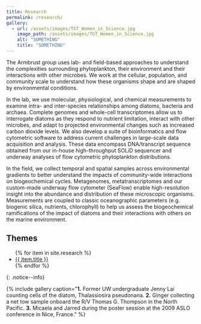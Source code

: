 ```yaml
---
title: Research
permalink: /research/
gallery:
  - url: /assets/images/TGT_Women_in_Science.jpg
    image_path: /assets/images/TGT_Women_in_Science.jpg
    alt: "SOMETHING"
    title: "SOMETHING"
---
```

The Armbrust group uses lab- and field-based approaches to understand the complexities surrounding phytoplankton, their environment and their interactions with other microbes. We work at the cellular, population, and community scale to understand how these organisms shape and are shaped by environmental conditions.

In the lab, we use molecular, physiological, and chemical measurements to examine intra- and inter-species relationships among diatoms, bacteria and archaea. Complete genomes and whole-cell transcriptomes allow us to interrogate diatoms as they respond to nutrient limitation, interact with other microbes, and adapt to projected environmental changes such as increased carbon dioxide levels. We also develop a suite of bioinformatics and flow cytometric software to address current challenges in large-scale data acquisition and analysis. These data encompass DNA/transcript sequence obtained from our in-house high-throughput SOLiD sequencer and underway analyses of flow cytometric phytoplankton distributions.

In the field, we collect temporal and spatial samples across environmental gradients to better understand the impacts of community-wide interactions on biogeochemical cycles. Metagenomes, metatranscriptomes and our custom-made underway flow cytometer (SeaFlow) enable high-resolution insight into the abundance and distribution of these microscopic organisms. Measurements are coupled to classic oceanographic parameters (e.g. biogenic silica, nutrients, chlorophyll) to help us assess the biogeochemical ramifications of the impact of diatoms and their interactions with others on the marine environment.

## Themes
<div>
  <ul>
  {% for item in site.research %}
    <li><a href="{{ item.url }}">{{ item.title }}</a></li>
  {% endfor %}
  </ul>
</div>
{: .notice--info}



{% include gallery caption="**1.** Former UW undergraduate Jenny Lai counting cells of the diatom, Thalassiosira pseudonana. **2.** Ginger collecting a net tow sample onboard the R/V Thomas G. Thompson in the North Pacific. **3.** Micaela and Jarred during the poster session at the 2009 ASLO conference in Nice, France." %}
